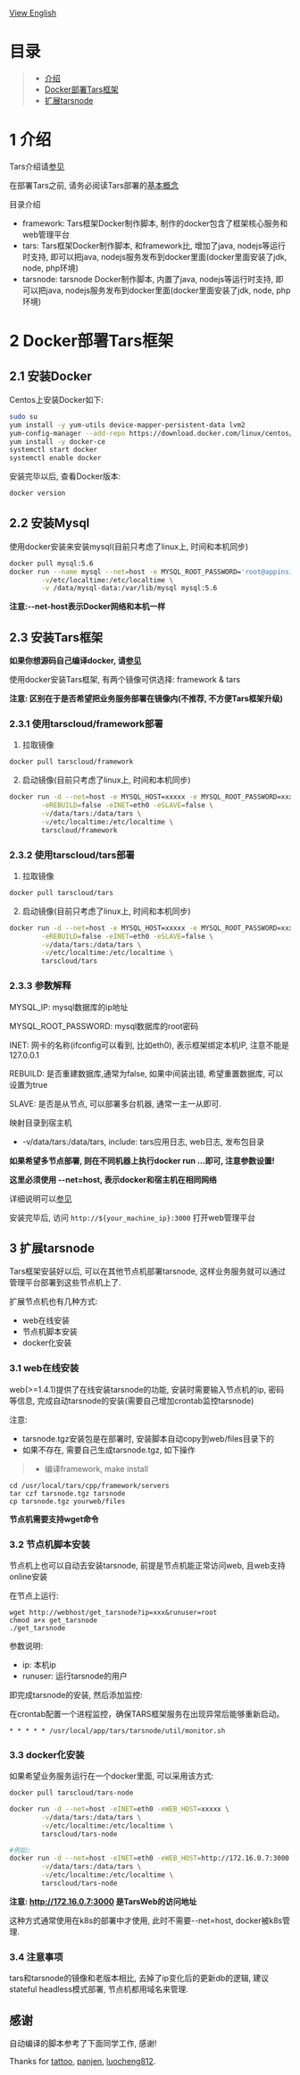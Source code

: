 [View English](README.md)

# 目录
> * [介绍](#chapter-1)
> * [Docker部署Tars框架](#chapter-2)
> * [扩展tarsnode](#chapter-3)

# 1 <a id="chapter-1"></a>介绍

Tars介绍请[参见](https://github.com/TarsCloud/Tars/blob/master/Install.zh.md)

在部署Tars之前, 请务必阅读Tars部署的[基本概念](https://github.com/TarsCloud/Tars/blob/master/Deploy.zh.md)

目录介绍
- framework: Tars框架Docker制作脚本, 制作的docker包含了框架核心服务和web管理平台
- tars: Tars框架Docker制作脚本, 和framework比, 增加了java, nodejs等运行时支持, 即可以把java, nodejs服务发布到docker里面(docker里面安装了jdk, node, php环境)
- tarsnode: tarsnode Docker制作脚本, 内置了java, nodejs等运行时支持, 即可以把java, nodejs服务发布到docker里面(docker里面安装了jdk, node, php环境)

# 2 <a id="chapter-2"></a>Docker部署Tars框架
## 2.1 安装Docker

Centos上安装Docker如下:
```sh
sudo su
yum install -y yum-utils device-mapper-persistent-data lvm2
yum-config-manager --add-repo https://download.docker.com/linux/centos/docker-ce.repo
yum install -y docker-ce 
systemctl start docker
systemctl enable docker
```

安装完毕以后, 查看Docker版本:
```sh
docker version
```

## 2.2 安装Mysql

使用docker安装来安装mysql(目前只考虑了linux上, 时间和本机同步)

```sh
docker pull mysql:5.6
docker run --name mysql --net=host -e MYSQL_ROOT_PASSWORD='root@appinside' -d -p 3306:3306 \
        -v/etc/localtime:/etc/localtime \
        -v /data/mysql-data:/var/lib/mysql mysql:5.6
```
 
**注意:--net-host表示Docker网络和本机一样** 

## 2.3 安装Tars框架

**如果你想源码自己编译docker, 请[参见](https://github.com/TarsCloud/Tars/blob/master/Install.zh.md)**

使用docker安装Tars框架, 有两个镜像可供选择: framework & tars

**注意: 区别在于是否希望把业务服务部署在镜像内(不推荐, 不方便Tars框架升级)**

### 2.3.1 使用tarscloud/framework部署
1. 拉取镜像
```sh
docker pull tarscloud/framework
```

2. 启动镜像(目前只考虑了linux上, 时间和本机同步)
```sh
docker run -d --net=host -e MYSQL_HOST=xxxxx -e MYSQL_ROOT_PASSWORD=xxxxx \
        -eREBUILD=false -eINET=eth0 -eSLAVE=false \
        -v/data/tars:/data/tars \
        -v/etc/localtime:/etc/localtime \
        tarscloud/framework
```

### 2.3.2 使用tarscloud/tars部署
1. 拉取镜像
```sh
docker pull tarscloud/tars
```

2. 启动镜像(目前只考虑了linux上, 时间和本机同步)
```sh
docker run -d --net=host -e MYSQL_HOST=xxxxx -e MYSQL_ROOT_PASSWORD=xxxxx \
        -eREBUILD=false -eINET=eth0 -eSLAVE=false \
        -v/data/tars:/data/tars \
        -v/etc/localtime:/etc/localtime \
        tarscloud/tars
```

### 2.3.3 参数解释

MYSQL_IP: mysql数据库的ip地址

MYSQL_ROOT_PASSWORD: mysql数据库的root密码

INET: 网卡的名称(ifconfig可以看到, 比如eth0), 表示框架绑定本机IP, 注意不能是127.0.0.1

REBUILD: 是否重建数据库,通常为false, 如果中间装出错, 希望重置数据库, 可以设置为true

SLAVE: 是否是从节点, 可以部署多台机器, 通常一主一从即可.

映射目录到宿主机
- -v/data/tars:/data/tars, include: tars应用日志, web日志, 发布包目录

**如果希望多节点部署, 则在不同机器上执行docker run ...即可, 注意参数设置!**

**这里必须使用 --net=host, 表示docker和宿主机在相同网络** 

详细说明可以[参见](https://github.com/TarsCloud/Tars/blob/master/Install.zh.md)

安装完毕后, 访问 `http://${your_machine_ip}:3000` 打开web管理平台

## 3 <a id="chapter-3"></a>扩展tarsnode

Tars框架安装好以后, 可以在其他节点机部署tarsnode, 这样业务服务就可以通过管理平台部署到这些节点机上了.

扩展节点机也有几种方式:
- web在线安装
- 节点机脚本安装
- docker化安装

### 3.1 web在线安装

web(>=1.4.1)提供了在线安装tarsnode的功能, 安装时需要输入节点机的ip, 密码等信息, 完成自动tarsnode的安装(需要自己增加crontab监控tarsnode)

注意:
- tarsnode.tgz安装包是在部署时, 安装脚本自动copy到web/files目录下的
- 如果不存在, 需要自己生成tarsnode.tgz, 如下操作
>- 编译framework, make install
```
cd /usr/local/tars/cpp/framework/servers
tar czf tarsnode.tgz tarsnode
cp tarsnode.tgz yourweb/files
```

**节点机需要支持wget命令**

### 3.2 节点机脚本安装

节点机上也可以自动去安装tarsnode, 前提是节点机能正常访问web, 且web支持online安装

在节点上运行:
```
wget http://webhost/get_tarsnode?ip=xxx&runuser=root
chmod a+x get_tarsnode
./get_tarsnode
```

参数说明:
- ip: 本机ip
- runuser: 运行tarsnode的用户

即完成tarsnode的安装, 然后添加监控:

在crontab配置一个进程监控，确保TARS框架服务在出现异常后能够重新启动。
```
* * * * * /usr/local/app/tars/tarsnode/util/monitor.sh
```

### 3.3 docker化安装

如果希望业务服务运行在一个docker里面, 可以采用该方式:

```sh
docker pull tarscloud/tars-node
```

```sh
docker run -d --net=host -eINET=eth0 -eWEB_HOST=xxxxx \
        -v/data/tars:/data/tars \
        -v/etc/localtime:/etc/localtime \
        tarscloud/tars-node

#例如:
docker run -d --net=host -eINET=eth0 -eWEB_HOST=http://172.16.0.7:3000 \
        -v/data/tars:/data/tars \
        -v/etc/localtime:/etc/localtime \
        tarscloud/tars-node        
```

**注意: http://172.16.0.7:3000 是TarsWeb的访问地址**

这种方式通常使用在k8s的部署中才使用, 此时不需要--net=host, docker被k8s管理.

### 3.4 注意事项

tars和tarsnode的镜像和老版本相比, 去掉了ip变化后的更新db的逻辑, 建议stateful headless模式部署, 节点机都用域名来管理.

## 感谢
自动编译的脚本参考了下面同学工作, 感谢!

Thanks for [tattoo](https://github.com/TarsDocker), [panjen](https://github.com/panjen/docker-tars), [luocheng812](https://github.com/luocheng812/docker_tars).
